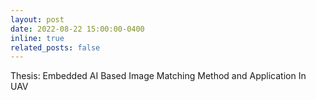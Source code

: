 ```yaml
---
layout: post
date: 2022-08-22 15:00:00-0400
inline: true
related_posts: false
---
```


Thesis: Embedded AI Based Image Matching Method and Application In UAV
